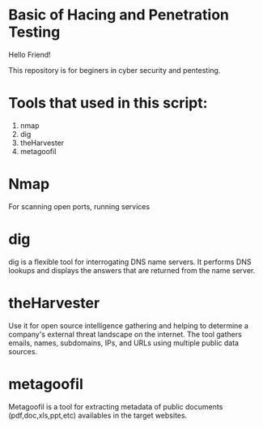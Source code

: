 # Basic of Hacing and Penetration Testing

Hello Friend!

This repository is for beginers in cyber security and pentesting.

# Tools that used in this script:
  1) nmap
  2) dig
  3) theHarvester
  4) metagoofil

# Nmap
For scanning open ports, running services

# dig
dig is a flexible tool for interrogating DNS name servers. 
It performs DNS lookups and displays the answers that are returned from the name server.

# theHarvester
Use it for open source intelligence gathering and helping to determine a company's external threat landscape on the internet. The tool gathers emails, names, subdomains, IPs, and URLs using multiple public data sources.

# metagoofil
Metagoofil is a tool for extracting metadata of public documents (pdf,doc,xls,ppt,etc) availables in the target websites.
